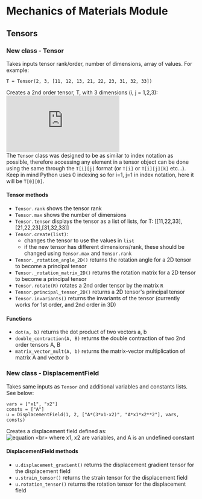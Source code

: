 # Mechanics of Materials Module

## Tensors
### New class - Tensor
Takes inputs tensor rank/order, number of dimensions, array of values. For example:
```
T = Tensor(2, 3, [11, 12, 13, 21, 22, 23, 31, 32, 33])
```
Creates a 2nd order tensor, T, with 3 dimensions (i, j = 1,2,3): <br>
![equation](https://latex.codecogs.com/gif.latex?T%3D%5Cbegin%7Bbmatrix%7D11%2612%2613%5C%5C21%2622%2623%5C%5C31%2632%2633%5Cend%7Bbmatrix%7D)
<br> 
The ```Tensor``` class was designed to be as similar to index notation as possible, therefore accessing any element in a tensor object can be done using the same through the ```T[i][j]``` format (or ```T[i]``` or ```T[i][j][k]``` etc...). Keep in mind Python uses 0 indexing so for i=1, j=1 in index notation, here it will be ```T[0][0]```.


#### Tensor methods
- ```Tensor.rank``` shows the tensor rank
- ```Tensor.max``` shows the number of dimensions
- ```Tensor.tensor``` displays the tensor as a list of lists, for T: [[11,22,33],[21,22,23],[31,32,33]]
- ```Tensor.create(list)```:
  - changes the tensor to use the values in ```list```
  - if the new tensor has different dimensions/rank, these should be changed using ```Tensor.max``` and ```Tensor.rank```
- ```Tensor._rotation_angle_2D()``` returns the rotation angle for a 2D tensor to become a principal tensor
- ```Tensor._rotation_matrix_2D()``` returns the rotation matrix for a 2D tensor to become a principal tensor
- ```Tensor.rotate(R)``` rotates a 2nd order tensor by the matrix ```R```
- ```Tensor.principal_tensor_2D()``` returns a 2D tensor's principal tensor
- ```Tensor.invariants()``` returns the invariants of the tensor (currently works for 1st order, and 2nd order in 3D)

#### Functions
- ```dot(a, b)``` returns the dot product of two vectors a, b
- ```double_contraction(A, B)``` returns the double contraction of two 2nd order tensors A, B
- ```matrix_vector_mult(A, b)``` returns the matrix-vector multiplication of matrix A and vector b

### New class - DisplacementField
Takes same inputs as ```Tensor``` and additional variables and constants lists. See below:
```
vars = ["x1", "x2"] 
consts = ["A"]
u = DisplacementField(1, 2, ["A*(3*x1-x2)", "A*x1*x2**2"], vars, consts)
```
Creates a displacement field defined as: <br>
![equation](https://latex.codecogs.com/svg.image?u_i%20=%20%5Cbegin%7Bbmatrix%7D%20A%5Cleft(3x_1-x_2%5Cright)%20%5C%5C%20Ax_1x_2%5E2%20%5Cend%7Bbmatrix%7D)
<br>
where x1, x2 are variables, and A is an undefined constant

#### DisplacementField methods
- ```u.displacement_gradient()``` returns the displacement gradient tensor for the displacement field
- ```u.strain_tensor()``` returns the strain tensor for the displacement field
- ```u.rotation_tensor()``` returns the rotation tensor for the displacement field
